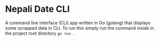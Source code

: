 # Nepali Date CLI
A command line interface (CLI) app written in Go (golang) that displays some scrapped data in CLI.
To run this simply run the command inside in the project root directory
`go run .`
